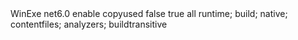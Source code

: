 
<Project Sdk="Microsoft.NET.Sdk">
    <PropertyGroup>
        <OutputType>WinExe</OutputType>
        <TargetFramework>net6.0</TargetFramework>
        <Nullable>enable</Nullable>
        <!--Avalonia doesen't support TrimMode=link currently,but we are working on that https://github.com/AvaloniaUI/Avalonia/issues/6892 -->
        <TrimMode>copyused</TrimMode>
        <SelfContained>false</SelfContained>
        <BuiltInComInteropSupport>true</BuiltInComInteropSupport>
    </PropertyGroup>
    <ItemGroup>
        <!--This helps with theme dll-s trimming.
        If you will publish your application in self-contained mode with p:PublishTrimmed=true and it will use Fluent theme Default theme will be trimmed from the output and vice versa.
        https://github.com/AvaloniaUI/Avalonia/issues/5593 -->
        <TrimmableAssembly Include="Avalonia.Themes.Fluent" />
        <TrimmableAssembly Include="Avalonia.Themes.Default" />
    </ItemGroup>
    <ItemGroup>
        <PackageReference Include="Avalonia.Desktop" Version="11.0.0-preview4" />
        <!--Condition below is needed to remove Avalonia.Diagnostics package from build output in Release configuration.-->
        <PackageReference Condition="'$(Configuration)' == 'Debug'" Include="Avalonia.Diagnostics" Version="11.0.0-preview4" />
        <PackageReference Condition="'$(Configuration)' != 'Debug'" Include="Costura.Fody" Version="5.7.0">
          <PrivateAssets>all</PrivateAssets>
          <IncludeAssets>runtime; build; native; contentfiles; analyzers; buildtransitive</IncludeAssets>
        </PackageReference>
    </ItemGroup>
    <ItemGroup>
        <ProjectReference Include="..\DirectPackageInstaller\DirectPackageInstaller.csproj" />
    </ItemGroup>
</Project>
